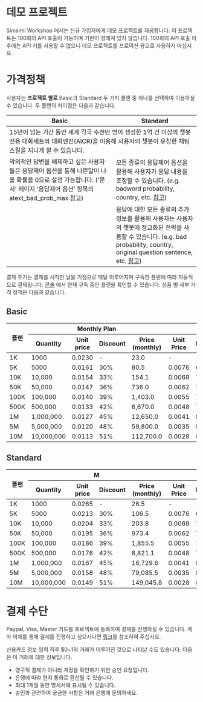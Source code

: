 <style
  type="text/css">
style {color:#ffffff;display:hidden}
h1, h2, h3, h4, h5, h6 {color:#333333;}
p, li {color:#333333}
code {color:#000080;}
</style>

# 데모 프로젝트

Simsimi Workshop 에서는 신규 가입자에게 데모 프로젝트를 제공합니다. 이 프로젝트는 100회의 API 호출이 가능하며 기한이 정해져 있지 않습니다. 100회의 API 호출 이후에는 API 키를 사용할 수 없으니 데모 프로젝트를 프로덕션 용으로 사용하지 마십시요.

# 가격정책

사용자는 **프로젝트 별로** Basic과 Standard 두 가지 플랜 중 하나를 선택하여 이용하실 수 있습니다. 두 플랜의 차이점은 다음과 같습니다.

<table>
<thead>
<tr>
<th>Basic</th>
<th>Standard</th>
</tr>
</thead>
<tbody>
<tr>
<td colspan="2">15년이 넘는 기간 동안 세계 각국 수천만 명이 생성한 1억 건 이상의 챗봇 전용 대화세트와 대화엔진(AICR)을 이용해 사용자의 챗봇이 유창한 채팅 스킬을 지니게 할 수 있습니다.</td>
</tr>
<tr>
<td>악의적인 답변을 배제하고 싶은 사용자들은 응답제어 옵션을 통해 나쁜말이 나올 확률을 0으로 설정 가능합니다. ('문서' 페이지 '응답제어 옵션' 항목의 atext_bad_prob_max 참고)</td>
<td>모든 종류의 응답제어 옵션을 활용해 사용자가 응답 내용을 조정할 수 있습니다. (e.g. badword probability, country, etc. <a href="https://workshop.simsimi.com/document?lc=ko#st_filter_options">참고</a>)</td>
</tr>
<tr>
<td></td>
<td>응답에 대한 모든 종류의 추가 정보를 활용해 사용자는 사용자의 챗봇에 정교화된 전략을 사용할 수 있습니다. (e.g. bad probability, country, original question sentence, etc. <a href="https://workshop.simsimi.com/document?lc=ko#st_additional_info_details">참고</a>)</td>
</tr>
</tbody>
</table>

결제 주기는 결제를 시작한 날을 기점으로 매달 이루어지며 구독한 플랜에 따라 자동적으로 결제됩니다. [콘솔](https://workshop.simsimi.com/dashboard) 에서 현재 구독 중인 플랜을 확인할 수 있습니다. 상품 별 세부 가격 정책은 다음과 같습니다.

## Basic

<table>
<thead>
<tr>
<th rowspan="2">플랜</th>
<th colspan="4">Monthly Plan</th>
<th colspan="4">Annual Plan</th>
</tr>
<tr>
<th>Quantity</th>
<th>Unit price</th>
<th>Discount</th>
<th>Price<br/>(monthly)</th>
<th>Unit Price</th>
<th>Discount</th>
<th>Price<br/>(monthly)</th>
<th>Price<br/>(annually)</th>
</tr>
</thead>
<tbody>
<tr>
<td>1K</td>
<td>1000</td>
<td>0.0230</td>
<td>-</td>
<td>23.0</td>
<td>-</td>
<td>-</td>
<td>-</td>
<td>-</td>
</tr>
<tr>
<td>5K</td>
<td>5000</td>
<td>0.0161</td>
<td>30%</td>
<td>80.5</td>
<td>0.0076</td>
<td>67%</td>
<td>38</td>
<td>455.4</td>
</tr>
<tr>
<td>10K</td>
<td>10,000</td>
<td>0.0154</td>
<td>33%</td>
<td>154.1</td>
<td>0.0069</td>
<td>70%</td>
<td>69</td>
<td>828.0</td>
</tr>
<tr>
<td>50K</td>
<td>50,000</td>
<td>0.0147</td>
<td>36%</td>
<td>736.0</td>
<td>0.0062</td>
<td>73%</td>
<td>311</td>
<td>3,726.0</td>
</tr>
<tr>
<td>100K</td>
<td>100,000</td>
<td>0.0140</td>
<td>39%</td>
<td>1,403.0</td>
<td>0.0055</td>
<td>76%</td>
<td>552</td>
<td>6,624.0</td>
</tr>
<tr>
<td>500K</td>
<td>500,000</td>
<td>0.0133</td>
<td>42%</td>
<td>6,670.0</td>
<td>0.0048</td>
<td>79%</td>
<td>2,415</td>
<td>28,980.0</td>
</tr>
<tr>
<td>1M</td>
<td>1,000,000</td>
<td>0.0127</td>
<td>45%</td>
<td>12,650.0</td>
<td>0.0041</td>
<td>82%</td>
<td>4,140</td>
<td>49,680.0</td>
</tr>
<tr>
<td>5M</td>
<td>5,000,000</td>
<td>0.0120</td>
<td>48%</td>
<td>59,800.0</td>
<td>0.0035</td>
<td>85%</td>
<td>17,250</td>
<td>207,000.0</td>
</tr>
<tr>
<td>10M</td>
<td>10,000,000</td>
<td>0.0113</td>
<td>51%</td>
<td>112,700.0</td>
<td>0.0028</td>
<td>88%</td>
<td>27,600</td>
<td>331,200.0</td>
</tr>
</tbody>
</table>



## Standard

<table>
<thead>
<tr>
<th rowspan="2">플랜</th>
<th colspan="4">M</th>
<th colspan="4">Y</th>
</tr>
<tr>
<th>Quantity</th>
<th>Unit price</th>
<th>Discount</th>
<th>Price<br/>(monthly)</th>
<th>Unit Price</th>
<th>Discount</th>
<th>Price<br/>(monthly)</th>
<th>Price<br/>(annually)</th>
</tr>
</thead>
<tbody>
<tr>
<td>1K</td>
<td>1000</td>
<td>0.0265</td>
<td>-</td>
<td>26.5</td>
<td>-</td>
<td>-</td>
<td>-</td>
<td>-</td>
</tr>
<tr>
<td>5K</td>
<td>5000</td>
<td>0.0213</td>
<td>30%</td>
<td>106.5</td>
<td>0.0076</td>
<td>67%</td>
<td>50</td>
<td>602.3</td>
</tr>
<tr>
<td>10K</td>
<td>10,000</td>
<td>0.0204</td>
<td>33%</td>
<td>203.8</td>
<td>0.0069</td>
<td>70%</td>
<td>91</td>
<td>1,095.0</td>
</tr>
<tr>
<td>50K</td>
<td>50,000</td>
<td>0.0195</td>
<td>36%</td>
<td>973.4</td>
<td>0.0062</td>
<td>73%</td>
<td>411</td>
<td>4,927.6</td>
</tr>
<tr>
<td>100K</td>
<td>100,000</td>
<td>0.0186</td>
<td>39%</td>
<td>1,855.5</td>
<td>0.0055</td>
<td>76%</td>
<td>730</td>
<td>8,760.2</td>
</tr>
<tr>
<td>500K</td>
<td>500,000</td>
<td>0.0176</td>
<td>42%</td>
<td>8,821.1</td>
<td>0.0048</td>
<td>79%</td>
<td>3,194</td>
<td>38,326.1</td>
</tr>
<tr>
<td>1M</td>
<td>1,000,000</td>
<td>0.0167</td>
<td>45%</td>
<td>16,729.6</td>
<td>0.0041</td>
<td>82%</td>
<td>5,475</td>
<td>65,701.8</td>
</tr>
<tr>
<td>5M</td>
<td>5,000,000</td>
<td>0.0158</td>
<td>48%</td>
<td>79,085.5</td>
<td>0.0035</td>
<td>85%</td>
<td>22,813</td>
<td>273,757.5</td>
</tr>
<tr>
<td>10M</td>
<td>10,000,000</td>
<td>0.0149</td>
<td>51%</td>
<td>149,045.8</td>
<td>0.0028</td>
<td>88%</td>
<td>36,501</td>
<td>438,012.0</td>
</tr>
</tbody>
</table>


# 결제 수단

Paypal, Visa, Master 카드를 프로젝트에 등록하여 결제를 진행하실 수 있습니다. 계좌 이체를 통해 결제를 진행하고 싶으시다면 [링크](https://workshop.simsimi.com/support?lc=ko#st_payment_q1)를 참조하여 주십시요.

신용카드 정보 입력 직후 $0~1의 거래가 이루어진 것으로 나타날 수도 있습니다. 다음은 이 거래에 대한 정보입니다.

* 영구적 결제가 아니라 계정을 확인하기 위한 승인 요청입니다.
* 은행에 따라 현지 통화로 환산될 수 있습니다.
* 최대 1개월 동안 명세서에 표시될 수 있습니다.
* 승인과 관련하여 궁금한 사항은 거래 은행에 문의하세요.
